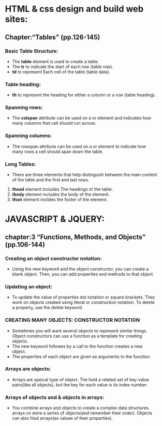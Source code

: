 # HTML & css design and build web sites:
## Chapter:“Tables” (pp.126-145)
### Basic Table Structure:
- The **table** element is used to create a table. 
- The **tr** to indicate the start of each row (table row).
- **td** to represent Each cell of the table (table data). 
### Table heading:
- **th** to represent the heading for either a column or a row (table heading).
### Spanning rows:
- The **colspan** attribute can be used on a <th> or <td> element and indicates how many columns that cell should run across.
### Spanning columns:
- The rowspan attribute can be used on a <th> or <td> element to indicate how many rows a cell should span down the table.
### Long Tables:
- There are three elements that help distinguish between the main content of the table and the first and last rows.
1. **thead** element includes The headings of the table.
2. **tbody** element includes the body of the element. 
3. **tfoot** element inclides the footer of the element. 

# JAVASCRIPT & JQUERY:
## chapter:3 “Functions, Methods, and Objects” (pp.106-144)
### Creating an object constructor notation:
- Using the new keyword and the object constructor, you can create a blank object. Then, you can add properties and methods to that object. 
### Updating an object:
- To update the value of properties dot notation or square brackets. They work on objects created using literal or construction notation. To delete a property, use the delete keyword. 
### CREATING MANY OBJECTS: CONSTRUCTOR NOTATION 
- Sometimes you will want several objects to represent similar things. Object constructors can use a function as a template for creating objects.
- The new keyword followes by a call to the function creates a new object. 
- The properties of each object are given as arguments to the function. 
### Arrays are objects:
- Arrays are speical type of object. The hold a related set of key-value pairs(like all objects), but the key for each value is its index number. 
### Arrays of objects and & objects in arrays: 
- You combine arrays and objects to create a complex data structures. arrays cn store a series of objects(and remember their order). Objects can also hlod arrays(as values of their properties).